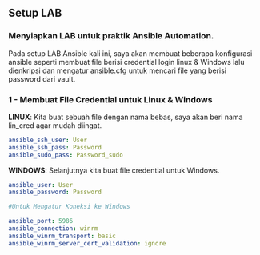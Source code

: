 ## Setup LAB
### Menyiapkan LAB untuk praktik Ansible Automation.
Pada setup LAB Ansible kali ini, saya akan membuat beberapa konfigurasi ansible seperti membuat file berisi credential login linux & Windows lalu dienkripsi dan mengatur ansible.cfg untuk mencari file yang berisi password dari vault.
### 1 - Membuat File Credential untuk Linux & Windows
**LINUX**:
Kita buat sebuah file dengan nama bebas, saya akan beri nama lin_cred agar mudah diingat.
```yaml
ansible_ssh_user: User
ansible_ssh_pass: Password
ansible_sudo_pass: Password_sudo
```
**WINDOWS**:
Selanjutnya kita buat file credential untuk Windows.
```yaml
ansible_user: User
ansible_password: Password

#Untuk Mengatur Koneksi ke Windows

ansible_port: 5986
ansible_connection: winrm
ansible_winrm_transport: basic
ansible_winrm_server_cert_validation: ignore
```
